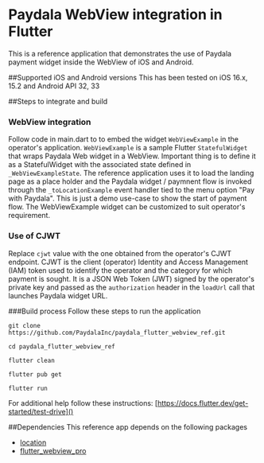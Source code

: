 # Paydala WebView integration in Flutter

This is a reference application that demonstrates the use of Paydala payment widget inside the WebView of iOS and Android.

##Supported iOS and Android versions
This has been tested on iOS 16.x, 15.2 and Android API 32, 33

##Steps to integrate and build
### WebView integration
Follow code in main.dart to  to embed the widget `WebViewExample` in the operator's application. `WebViewExample` is a sample Flutter `StatefulWidget` that wraps Paydala Web widget in a WebView. Important thing is to define it as a StatefulWidget with the associated state defined in `_WebViewExampleState`. The reference application uses it to load the landing page as a place holder and the Paydala widget / paymnent flow  is invoked through the `_toLocationExample` event handler tied to the menu option "Pay with Paydala". This is just a demo use-case to show the start of payment flow. The WebViewExample widget can be customized to suit operator's requirement.  

### Use of CJWT
Replace `cjwt` value with the one obtained from the operator's CJWT endpoint. CJWT is the client (operator) Identity and Access Management (IAM) token used to identify the operator and the category for which payment is sought. It is a JSON Web Token (JWT) signed by the operator's private key and passed as the `authorization` header in the `loadUrl` call that launches Paydala widget URL.

###Build process
Follow these steps to run the application

```
git clone https://github.com/PaydalaInc/paydala_flutter_webview_ref.git

cd paydala_flutter_webview_ref

flutter clean

flutter pub get

flutter run

```

For additional help follow these instructions:
[https://docs.flutter.dev/get-started/test-drive]()

##Dependencies
This reference app depends on the following packages

* [location](https://pub.dev/packages/location)
* [flutter_webview_pro](https://pub.dev/packages/flutter_webview_pro)
